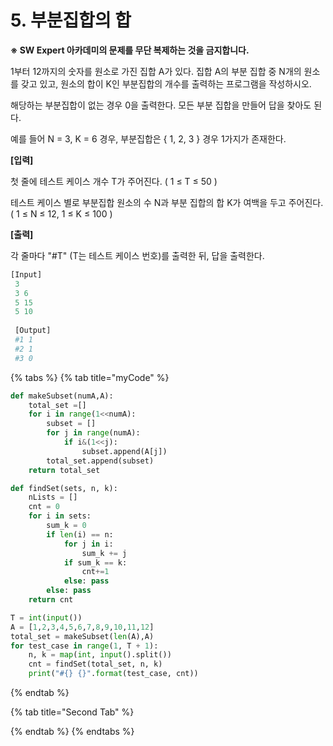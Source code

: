 # 5. 부분집합의 합

**※ SW Expert 아카데미의 문제를 무단 복제하는 것을 금지합니다.**  
  
  
1부터 12까지의 숫자를 원소로 가진 집합 A가 있다. 집합 A의 부분 집합 중 N개의 원소를 갖고 있고, 원소의 합이 K인 부분집합의 개수를 출력하는 프로그램을 작성하시오.  
  
해당하는 부분집합이 없는 경우 0을 출력한다. 모든 부분 집합을 만들어 답을 찾아도 된다.  
 

예를 들어 N = 3, K = 6 경우, 부분집합은 { 1, 2, 3 } 경우 1가지가 존재한다.

**\[입력\]**

첫 줄에 테스트 케이스 개수 T가 주어진다.  \( 1 ≤ T ≤ 50 \)  
 

테스트 케이스 별로 부분집합 원소의 수 N과 부분 집합의 합 K가 여백을 두고 주어진다. \( 1 ≤ N ≤ 12, 1 ≤ K ≤ 100 \)



**\[출력\]**

각 줄마다 "\#T" \(T는 테스트 케이스 번호\)를 출력한 뒤, 답을 출력한다.

```python
[Input]
 3
 3 6
 5 15
 5 10
 
 [Output]
 #1 1
 #2 1
 #3 0
```

{% tabs %}
{% tab title="myCode" %}
```python
def makeSubset(numA,A):
	total_set =[]
	for i in range(1<<numA):
		subset = []
		for j in range(numA):
			if i&(1<<j):
				subset.append(A[j])
		total_set.append(subset)
	return total_set

def findSet(sets, n, k):
	nLists = []
	cnt = 0
	for i in sets:
		sum_k = 0
		if len(i) == n:
			for j in i:
				sum_k += j
			if sum_k == k:
				cnt+=1
			else: pass
		else: pass	
	return cnt

T = int(input())
A = [1,2,3,4,5,6,7,8,9,10,11,12]
total_set = makeSubset(len(A),A)
for test_case in range(1, T + 1):
	n, k = map(int, input().split())
	cnt = findSet(total_set, n, k)
	print("#{} {}".format(test_case, cnt))
```
{% endtab %}

{% tab title="Second Tab" %}

{% endtab %}
{% endtabs %}

